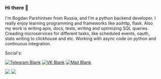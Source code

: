 ### Hi there 👋

I'm Bogdan Parshintsev from Russia, and I'm a python backend developer. I really enjoy learning programming and frameworks like aoihttp, flask. Also my work is writing apis, docs, tests, writing and optimizing SQL queries. Creading microservices for different tasks, like scheduled events, oauth, stats writing to clickhouse and etc. Working with async code on python and continuous integration.

Social's:


[![Telegram Blank](https://img.shields.io/badge/Bogdan%20Parshintsev-41454a?&logo=telegram&logoColor=ffffff)](https://t.me/bparshintsev)
[![VK Blank](https://img.shields.io/badge/%D0%91%D0%BE%D0%B3%D0%B4%D0%B0%D0%BD%20%D0%9F%D0%B0%D1%80%D1%88%D0%B8%D0%BD%D1%86%D0%B5%D0%B2-4680C2?logo=vk&logoColor=ffffff)](https://vk.com/bparshintsev)
[![Mail Blank](https://img.shields.io/badge/bparshintsev@bk.ru-ea4335?&logo=gmail&logoColor=ffffff)](mailto:bparshintsev@bk.ru)

<img src="https://img.shields.io/badge/bparshintsev@bk.ru-ea4335?&logo=gmail&logoColor=ffffff&link=https://vk.com/bparshintsev">

<img src="https://img.shields.io/github/stars/bparshintsev">
